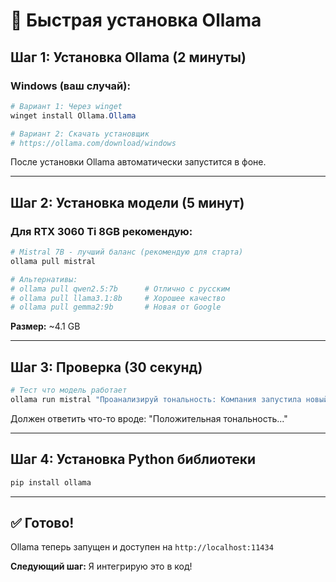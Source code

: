 # 🚀 Быстрая установка Ollama

## Шаг 1: Установка Ollama (2 минуты)

### Windows (ваш случай):
```powershell
# Вариант 1: Через winget
winget install Ollama.Ollama

# Вариант 2: Скачать установщик
# https://ollama.com/download/windows
```

После установки Ollama автоматически запустится в фоне.

---

## Шаг 2: Установка модели (5 минут)

### Для RTX 3060 Ti 8GB рекомендую:

```bash
# Mistral 7B - лучший баланс (рекомендую для старта)
ollama pull mistral

# Альтернативы:
# ollama pull qwen2.5:7b      # Отлично с русским
# ollama pull llama3.1:8b     # Хорошее качество
# ollama pull gemma2:9b       # Новая от Google
```

**Размер:** ~4.1 GB

---

## Шаг 3: Проверка (30 секунд)

```bash
# Тест что модель работает
ollama run mistral "Проанализируй тональность: Компания запустила новый продукт"
```

Должен ответить что-то вроде: "Положительная тональность..."

---

## Шаг 4: Установка Python библиотеки

```bash
pip install ollama
```

---

## ✅ Готово!

Ollama теперь запущен и доступен на `http://localhost:11434`

**Следующий шаг:** Я интегрирую это в код!


